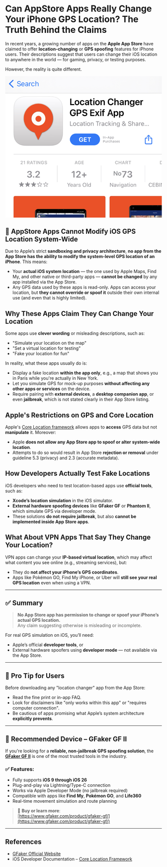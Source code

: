# Can AppStore Apps Really Change Your iPhone GPS Location? The Truth Behind the Claims

In recent years, a growing number of apps on the **Apple App Store** have claimed to offer **location-changing** or **GPS spoofing** features for iPhone users. Their descriptions suggest that users can change their iOS location to anywhere in the world — for gaming, privacy, or testing purposes.

However, the reality is quite different.

<p align="center">
  <img src="../images/app in App Store.jpg" alt="Example GPS spoofing app UI" width="600">
</p>

## 🚫 AppStore Apps Cannot Modify iOS GPS Location System-Wide

Due to Apple’s strict **sandboxing and privacy architecture**, **no app from the App Store has the ability to modify the system-level GPS location of an iPhone**. This means:

- Your **actual iOS system location** — the one used by Apple Maps, Find My, and other native or third-party apps — **cannot be changed** by any app installed via the App Store.
- Any GPS data used by these apps is read-only. Apps can access your location, but **they cannot override or spoof it** outside their own internal use (and even that is highly limited).

## Why These Apps Claim They Can Change Your Location

Some apps use **clever wording** or misleading descriptions, such as:

- "Simulate your location on the map"
- "Set a virtual location for testing"
- "Fake your location for fun"

In reality, what these apps usually do is:

- Display a fake location **within the app only**, e.g., a map that shows you in Paris while you're actually in New York.
- Let you simulate GPS for mock-up purposes **without affecting any other apps or services** on the device.
- Require pairing with **external devices**, a **desktop companion app**, or even **jailbreak**, which is not stated clearly in their App Store listing.

## Apple's Restrictions on GPS and Core Location

Apple's [Core Location framework](https://developer.apple.com/documentation/corelocation) allows apps to **access** GPS data but not **manipulate** it. Moreover:

- Apple **does not allow any App Store app to spoof or alter system-wide location**.
- Attempts to do so would result in App Store **rejection or removal** under guideline 5.3 (privacy) and 2.3 (accurate metadata).

## How Developers Actually Test Fake Locations

iOS developers who need to test location-based apps use **official tools**, such as:

- **Xcode’s location simulation** in the iOS simulator.
- **External hardware spoofing devices** like **GFaker GF** or **Phantom II**, which simulate GPS via developer mode.
- These solutions **do not require jailbreak**, but also **cannot be implemented inside App Store apps**.

## What About VPN Apps That Say They Change Your Location?

VPN apps can change your **IP-based virtual location**, which may affect what content you see online (e.g., streaming services), but:

- They do **not affect your iPhone’s GPS coordinates**.
- Apps like Pokémon GO, Find My iPhone, or Uber will **still see your real GPS location** even when using a VPN.

---

## ✅ Summary

> **No App Store app has permission to change or spoof your iPhone’s actual GPS location.**  
> Any claim suggesting otherwise is misleading or incomplete.

For real GPS simulation on iOS, you’ll need:
- Apple’s official **developer tools**, or  
- External hardware spoofers using **developer mode** — not available via the App Store.

---

## 🔎 Pro Tip for Users

Before downloading any "location changer" app from the App Store:
- Read the fine print or in-app FAQ.
- Look for disclaimers like "only works within this app" or "requires computer connection".
- Be cautious of apps promising what Apple’s system architecture **explicitly prevents**.

---

## 🔧 Recommended Device – GFaker GF II

If you're looking for a **reliable, non-jailbreak GPS spoofing solution**, the [**GFaker GF II**](https://www.gfaker.com/product/gfaker-gf/) is one of the most trusted tools in the industry.

### ✅ Features:
- Fully supports **iOS 9 through iOS 26**
- Plug-and-play via Lightning/Type-C connection
- Works via Apple Developer Mode (no jailbreak required)
- Compatible with apps like **Find My**, **Pokémon GO**, and **Life360**
- Real-time movement simulation and route planning

> 🔗 **Buy or learn more**:  
> [https://www.gfaker.com/product/gfaker-gf/](https://www.gfaker.com/product/gfaker-gf/)

---

## References

- [GFaker Official Website](hhttps://www.gfaker.com/)
- iOS Developer Documentation – [Core Location Framework](https://developer.apple.com/documentation/corelocation)